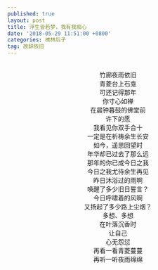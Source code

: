 ```yaml
---
published: true
layout: post
title: 浮生皆若梦，我有我痴心
date: '2018-05-29 11:51:00 +0800'
categories: 樵林后子
tag: 故辞依旧
---
```


<br>
<div style="text-align:center;">
竹廊夜雨依旧
<br>
青菱台上石龛
<br>
可还记得那年
<br>
你寸心如禅
<br>
在晨钟暮鼓的佛堂前
<br>
许下的愿
<br>
我看见你双手合十
<br>
一定是在祈祷余生长安
<br>
如今，遥思回望时
<br>
年华却已过去了那么远
<br>
那年的你已成今日之我
<br>
今日之我尤待余生再见
<br>
昨日沐浴过的雨啊
<br>
唤醒了多少旧日誓言？
<br>
今日呼啸着的风啊
<br>
又扬起了多少路上尘烟？
<br>
多想、多想
<br>
在叶落沉香时
<br>
让自己
<br>
心无怨愆
<br>
再看一看青菱蔓蔓
<br>
再听一听夜雨绵绵
</div>
